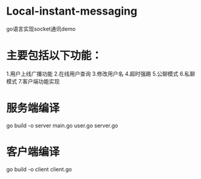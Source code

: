 # Local-instant-messaging
go语言实现socket通讯demo

# 主要包括以下功能：
1.用户上线广播功能
2.在线用户查询
3.修改用户名
4.超时强踢
5.公聊模式
6.私聊模式
7.客户端功能实现

# 服务端编译
go build -o server main.go user.go server.go

# 客户端编译
go build -o client client.go
